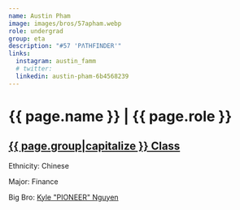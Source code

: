 ```yaml
---
name: Austin Pham
image: images/bros/57apham.webp
role: undergrad
group: eta
description: "#57 'PΛTHFINDER'"
links:
  instagram: austin_famm
  # twitter: 
  linkedin: austin-pham-6b4568239
---
```


# {{ page.name }} | {{ page.role }} 
    
## [{{ page.group|capitalize }} Class](/ah/{{page.group}}s)
    
Ethnicity: Chinese

Major: Finance

Big Bro: [Kyle "PIONEER" Nguyen](45knguyen)